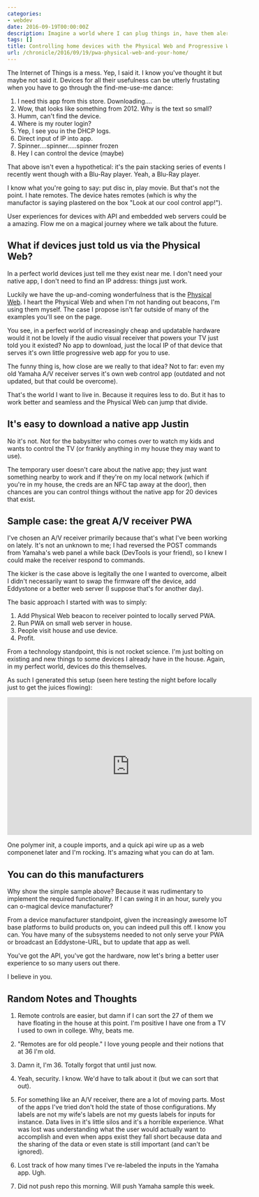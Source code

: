 ```yaml
---
categories:
- webdev
date: 2016-09-19T00:00:00Z
description: Imagine a world where I can plug things in, have them alert me they are nearby and let me interact with their locally served progressive web app. It could happen
tags: []
title: Controlling home devices with the Physical Web and Progressive Web Apps
url: /chronicle/2016/09/19/pwa-physical-web-and-your-home/
---
```


The Internet of Things is a mess. Yep, I said it. I know you've thought it but maybe not said it. Devices for all their usefulness can be utterly frustating when you have to go through the find-me-use-me dance:

1. I need this app from this store. Downloading....
2. Wow, that looks like something from 2012. Why is the text so small?
3. Humm, can't find the device.
4. Where is my router login?
5. Yep, I see you in the DHCP logs.
6. Direct input of IP into app.
7. Spinner....spinner.....spinner frozen
8. Hey I can control the device (maybe)

That above isn't even a hypothetical: it's the pain stacking series of events I recently went though with a Blu-Ray player. Yeah, a Blu-Ray player.

I know what you're going to say: put disc in, play movie. But that's not the point. I hate remotes. The device hates remotes (which is why the manufactor is saying plastered on the box "Look at our cool control app!").

User experiences for devices with API and embedded web servers could be a amazing. Flow me on a magical journey where we talk about the future.

## What if devices just told us via the Physical Web?

In a perfect world devices just tell me they exist near me. I don't need your native app, I don't need to find an IP address: things just work.

Luckily we have the up-and-coming wonderfulness that is the [Physical Web](https://google.github.io/physical-web/). I heart the Physical Web and when I'm not handing out beacons, I'm using them myself. The case I propose isn't far outside of many of the examples you'll see on the page.

You see, in a perfect world of increasingly cheap and updatable hardware would it not be lovely if the audio visual receiver that powers your TV just told you it existed? No app to download, just the local IP of that device that serves it's own little progressive web app for you to use.

The funny thing is, how close are we really to that idea? Not to far: even my old Yamaha A/V receiver serves it's own web control app (outdated and not updated, but that could be overcome).

That's the world I want to live in. Because it requires less to do. But it has to work better and seamless and the Physical Web can jump that divide.

## It's easy to download a native app Justin

No it's not. Not for the babysitter who comes over to watch my kids and wants to control the TV (or frankly anything in my house they may want to use).

The temporary user doesn't care about the native app; they just want something nearby to work and if they're on my local network (which if you're in my house, the creds are an NFC tap away at the door), then chances are you can control things without the native app for 20 devices that exist.

## Sample case: the great A/V receiver PWA

I've chosen an A/V receiver primarily because that's what I've been working on lately. It's not an unknown to me; I had reversed the POST commands from Yamaha's web panel a while back (DevTools is your friend), so I knew I could make the receiver respond to commands.

The kicker is the case above is legitally the one I wanted to overcome, albeit I didn't necessarily want to swap the firmware off the device, add Eddystone or a better web server (I suppose that's for another day).

The basic approach I started with was to simply:

1. Add Physical Web beacon to receiver pointed to locally served PWA.
2. Run PWA on small web server in house.
3. People visit house and use device.
3. Profit.

From a technology standpoint, this is not rocket science. I'm just bolting on existing and new things to some devices I already have in the house. Again, in my perfect world, devices do this themselves.

As such I generated this setup (seen here testing the night before locally just to get the juices flowing):

<iframe width="560" height="315" src="https://www.youtube.com/embed/PjnPgfUGlgI" frameborder="0" allowfullscreen></iframe>

One polymer init, a couple imports, and a quick api wire up as a web componenet later and I'm rocking. It's amazing what you can do at 1am.

## You can do this manufacturers
Why show the simple sample above? Because it was rudimentary to implement the required functionality. If I can swing it in an hour, surely you can o-magical device manufacturer?

From a device manufacturer standpoint, given the increasingly awesome IoT base platforms to build products on, you can indeed pull this off. I know you can. You have many of the subsystems needed to not only serve your PWA or broadcast an Eddystone-URL, but to update that app as well.

You've got the API, you've got the hardware, now let's bring a better user experience to so many users out there.

I believe in you.

## Random Notes and Thoughts

1. Remote controls are easier, but damn if I can sort the 27 of them we have floating in the house at this point. I'm positive I have one from a TV I used to own in college. Why, beats me.

2. "Remotes are for old people." I love young people and their notions that at 36 I'm old.

3. Damn it, I'm 36. Totally forgot that until just now.

4. Yeah, security. I know. We'd have to talk about it (but we can sort that out).

5. For something like an A/V receiver, there are a lot of moving parts. Most of the apps I've tried don't hold the state of those configurations. My labels are not my wife's labels are not my guests labels for inputs for instance. Data lives in it's little silos and it's a horrible experience. What was lost was understanding what the user would actually want to accomplish and even when apps exist they fall short because data and the sharing of the data or even state is still important (and can't be ignored).

6. Lost track of how many times I've re-labeled the inputs in the Yamaha app. Ugh.

7. Did not push repo this morning. Will push Yamaha sample this week.